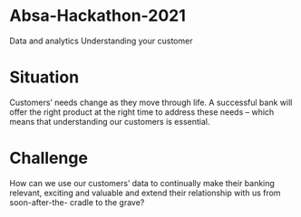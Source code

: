 # Absa-Hackathon-2021
Data and analytics
Understanding your
customer


# Situation

Customers’ needs change as they move through life. A successful bank will offer the right product at the right time to address these needs – which means that understanding our customers is essential.

# Challenge
How can we use our customers’ data to continually make their banking relevant, exciting and valuable and extend their relationship with us from soon-after-the- cradle to the grave?
